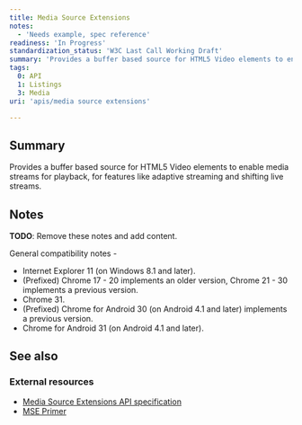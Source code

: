```yaml
---
title: Media Source Extensions
notes:
  - 'Needs example, spec reference'
readiness: 'In Progress'
standardization_status: 'W3C Last Call Working Draft'
summary: 'Provides a buffer based source for HTML5 Video elements to enable media streams for playback, for features like adaptive streaming and shifting live streams.'
tags:
  0: API
  1: Listings
  3: Media
uri: 'apis/media source extensions'

---
```

## <span>Summary</span>

Provides a buffer based source for HTML5 Video elements to enable media streams for playback, for features like adaptive streaming and shifting live streams.

## <span>Notes</span>

**TODO**: Remove these notes and add content.

 General compatibility notes -

-   Internet Explorer 11 (on Windows 8.1 and later).
-   (Prefixed) Chrome 17 - 20 implements an older version, Chrome 21 - 30 implements a previous version.
-   Chrome 31.
-   (Prefixed) Chrome for Android 30 (on Android 4.1 and later) implements a previous version.
-   Chrome for Android 31 (on Android 4.1 and later).

## <span>See also</span>

### <span>External resources</span>

-   [Media Source Extensions API specification](http://www.w3.org/TR/media-source/)
-   [MSE Primer](http://docs.webplatform.org/wiki/tutorials/MSEPrimer)
